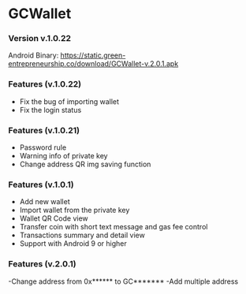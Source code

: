 # GCWallet

### Version v.1.0.22
Android Binary:
https://static.green-entrepreneurship.co/download/GCWallet-v.2.0.1.apk

### Features (v.1.0.22)
- Fix the bug of importing wallet
- Fix the login status 

### Features (v.1.0.21)
- Password rule
- Warning info of private key
- Change address QR img saving function

### Features (v.1.0.1)
- Add new wallet
- Import wallet from the private key
- Wallet QR Code view
- Transfer coin with short text message and gas fee control
- Transactions summary and detail view 
- Support with Android 9 or higher

### Features (v.2.0.1)
-Change address from 0x****** to GC*******
-Add multiple address 
